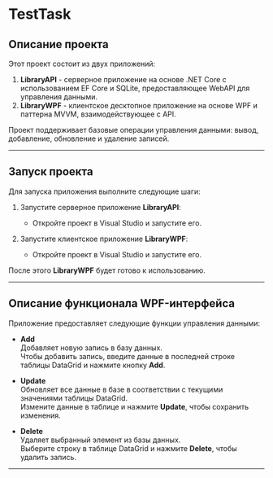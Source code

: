 # TestTask

## Описание проекта

Этот проект состоит из двух приложений: 

1. **LibraryAPI** - серверное приложение на основе .NET Core с использованием EF Core и SQLite, предоставляющее WebAPI для управления данными.
2. **LibraryWPF** - клиентское десктопное приложение на основе WPF и паттерна MVVM, взаимодействующее с API.

Проект поддерживает базовые операции управления данными: вывод, добавление, обновление и удаление записей.

---

## Запуск проекта

Для запуска приложения выполните следующие шаги:

1. Запустите серверное приложение **LibraryAPI**:
   - Откройте проект в Visual Studio и запустите его.

2. Запустите клиентское приложение **LibraryWPF**:
   - Откройте проект в Visual Studio и запустите его.

После этого **LibraryWPF** будет готово к использованию.

---

## Описание функционала WPF-интерфейса

Приложение предоставляет следующие функции управления данными:

- **Add**  
  Добавляет новую запись в базу данных.  
  Чтобы добавить запись, введите данные в последней строке таблицы DataGrid и нажмите кнопку **Add**.

- **Update**  
  Обновляет все данные в базе в соответствии с текущими значениями таблицы DataGrid.  
  Измените данные в таблице и нажмите **Update**, чтобы сохранить изменения.

- **Delete**  
  Удаляет выбранный элемент из базы данных.  
  Выберите строку в таблице DataGrid и нажмите **Delete**, чтобы удалить запись.

---
